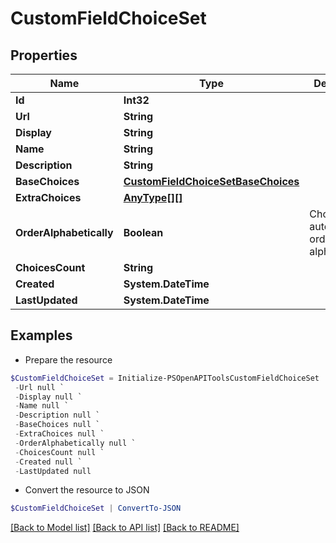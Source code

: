 # CustomFieldChoiceSet
## Properties

Name | Type | Description | Notes
------------ | ------------- | ------------- | -------------
**Id** | **Int32** |  | [readonly] 
**Url** | **String** |  | [readonly] 
**Display** | **String** |  | [readonly] 
**Name** | **String** |  | 
**Description** | **String** |  | [optional] 
**BaseChoices** | [**CustomFieldChoiceSetBaseChoices**](CustomFieldChoiceSetBaseChoices.md) |  | [optional] 
**ExtraChoices** | [**AnyType[][]**](Array.md) |  | 
**OrderAlphabetically** | **Boolean** | Choices are automatically ordered alphabetically | [optional] 
**ChoicesCount** | **String** |  | [readonly] 
**Created** | **System.DateTime** |  | [readonly] 
**LastUpdated** | **System.DateTime** |  | [readonly] 

## Examples

- Prepare the resource
```powershell
$CustomFieldChoiceSet = Initialize-PSOpenAPIToolsCustomFieldChoiceSet  -Id null `
 -Url null `
 -Display null `
 -Name null `
 -Description null `
 -BaseChoices null `
 -ExtraChoices null `
 -OrderAlphabetically null `
 -ChoicesCount null `
 -Created null `
 -LastUpdated null
```

- Convert the resource to JSON
```powershell
$CustomFieldChoiceSet | ConvertTo-JSON
```

[[Back to Model list]](../README.md#documentation-for-models) [[Back to API list]](../README.md#documentation-for-api-endpoints) [[Back to README]](../README.md)


